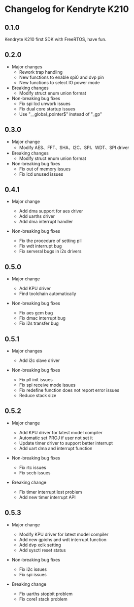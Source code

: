 Changelog for Kendryte K210
======

## 0.1.0

Kendryte K210 first SDK with FreeRTOS, have fun. 

## 0.2.0

- Major changes
  - Rework trap handling 
  - New functions to enable spi0 and dvp pin 
  - New functions to select IO power mode
- Breaking changes
  - Modify struct enum union format
- Non-breaking bug fixes
  - Fix spi lcd unwork issues
  - Fix dual core startup issues
  - Use "__global_pointer$" instead of "_gp"
  
## 0.3.0

- Major change
  - Modify AES、FFT、SHA、I2C、SPI、WDT、SPI driver
- Breaking changes
  - Modify struct enum union format
- Non-breaking bug fixes
  - Fix out of memory issues
  - Fix lcd unused issues

## 0.4.1

- Major change
  - Add dma support for aes driver
  - Add uarths driver
  - Add dma interrupt handler

- Non-breaking bug fixes
  - Fix the procedure of setting pll
  - Fix wdt interrupt bug
  - Fix serveral bugs in i2s drivers
  
## 0.5.0
  
- Major change
  - Add KPU driver
  - Find toolchain automatically

- Non-breaking bug fixes
  - Fix aes gcm bug
  - Fix dmac interrupt bug
  - Fix i2s  transfer bug

## 0.5.1

- Major changes
  - Add i2c slave driver
  
- Non-breaking bug fixes
  - Fix pll init issues
  - Fix spi receive mode issues
  - Fix redefine function does not report error issues
  - Reduce stack size
  
## 0.5.2
- Major change
  - Add KPU driver for latest model compiler
  - Automatic set PROJ if user not set it
  - Update timer driver to support better interrupt
  - Add uart dma and interrupt function
- Non-breaking bug fixes
  - Fix rtc issues
  - Fix sccb issues

- Breaking change
  - Fix timer interrupt lost problem
  - Add new timer interrupt API

## 0.5.3
- Major change
  - Modify KPU driver for latest model compiler
  - Add new gpiohs and wdt interrupt function
  - Add dvp xclk setting
  - Add sysctl reset status

- Non-breaking bug fixes
  - Fix i2c issues
  - Fix spi issues

- Breaking change
  - Fix uarths stopbit problem
  - Fix core1 stack problem